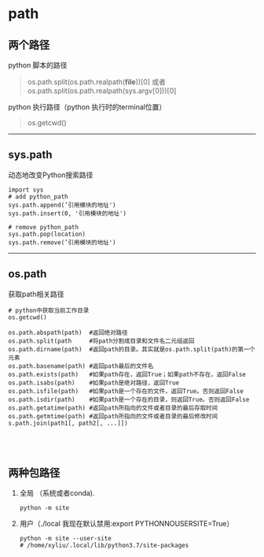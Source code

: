# path

## 两个路径
python 脚本的路径
> os.path.split(os.path.realpath(__file__))[0]
> 或者 
> os.path.split(os.path.realpath(sys.argv[0]))[0]

python 执行路径（python 执行时的terminal位置）
> os.getcwd()


---

## sys.path
动态地改变Python搜索路径

```
import sys  
# add python_path 
sys.path.append(’引用模块的地址')   
sys.path.insert(0, '引用模块的地址')  

# remove python_path
sys.path.pop(location)
sys.path.remove(’引用模块的地址')
```

---

## os.path
获取path相关路径 
```
# python中获取当前工作目录 
os.getcwd()

os.path.abspath(path)  #返回绝对路径  
os.path.split(path     #将path分割成目录和文件名二元组返回  
os.path.dirname(path)  #返回path的目录。其实就是os.path.split(path)的第一个元素  
os.path.basename(path) #返回path最后的文件名  
os.path.exists(path)   #如果path存在，返回True；如果path不存在，返回False  
os.path.isabs(path)    #如果path是绝对路径，返回True  
os.path.isfile(path)   #如果path是一个存在的文件，返回True。否则返回False  
os.path.isdir(path)    #如果path是一个存在的目录，则返回True。否则返回False  
os.path.getatime(path) #返回path所指向的文件或者目录的最后存取时间  
os.path.getmtime(path) #返回path所指向的文件或者目录的最后修改时间   
s.path.join(path1[, path2[, ...]]) 
``` 

<br><br>
## 两种包路径 
1. 全局 （系统或者conda). 
    ```
    python -m site 
    ``` 
    
2. 用户（./local 我现在默认禁用:export PYTHONNOUSERSITE=True）
    ```
    python -m site --user-site 
    # /home/xyliu/.local/lib/python3.7/site-packages
    ```
   